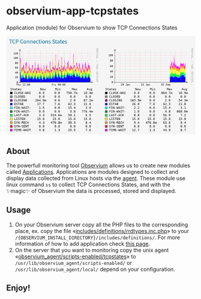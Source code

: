 # observium-app-tcpstates
Application (module) for Observium to show TCP Connections States

![](screen-preview.png)

## About
The powerfull monitoring tool [Observium](https://www.observium.org/) allows us to create new modules called [Applications](https://docs.observium.org/apps/). Applications are modules designed to collect and display data collected from Linux hosts via the [agent](https://docs.observium.org/unix_agent/). These module use linux command ```ss``` to collect TCP Connections States, and with the ✨magic✨ of Observium the data is processed, stored and displayed.

## Usage

1. On your Observium server copy all the PHP files to the corresponding place, ex. copy the file «[includes/definitions/rrdtypes.inc.php](includes/definitions/rrdtypes.inc.php)» to your ```/{OBSERVIUM_INSTALL_DIRECTORY}/includes/definitions/```. For more information of how to add application check [this page](https://docs.observium.org/developing/add_app/).
2. On the server that you want to monitoring copy the unix agent «[observium_agent/scripts-enabled/tcpstates](observium_agent/scripts-enabled/tcpstates)» to ```/usr/lib/observium_agent/scripts-enabled/``` or ```/usr/lib/observium_agent/local/``` depend on your configuration.

## Enjoy!
